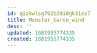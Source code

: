 ```yaml
---
id: qizkwlsg792b39idgk3ixs7
title: Monster_baron_wind
desc: ''
updated: 1681955774335
created: 1681955774335
---
```

